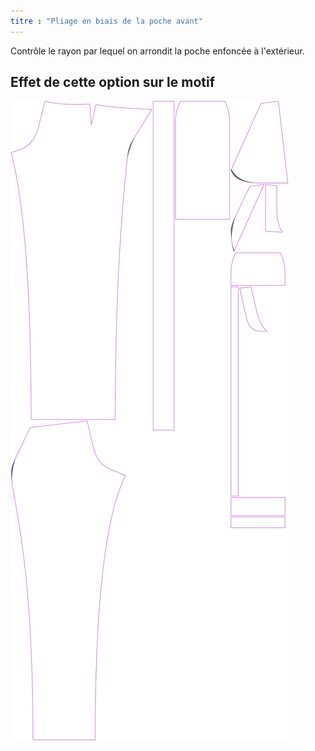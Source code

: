 ```yaml
---
titre : "Pliage en biais de la poche avant"
---
```


Contrôle le rayon par lequel on arrondit la poche enfoncée à l'extérieur.

## Effet de cette option sur le motif

![Cette image montre l'effet de cette option en superposant plusieurs variantes qui ont une valeur différente pour cette option](charlie_frontpocketslantbend_sample.svg "Effet de cette option sur le modèle")
